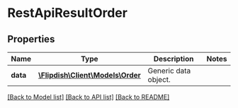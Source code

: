 # RestApiResultOrder

## Properties
Name | Type | Description | Notes
------------ | ------------- | ------------- | -------------
**data** | [**\Flipdish\Client\Models\Order**](Order.md) | Generic data object. | 

[[Back to Model list]](../README.md#documentation-for-models) [[Back to API list]](../README.md#documentation-for-api-endpoints) [[Back to README]](../README.md)


